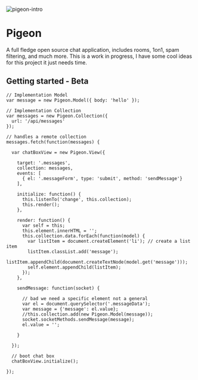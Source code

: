 ![pigeon-intro](https://cloud.githubusercontent.com/assets/1669104/13193480/dec8503a-d72d-11e5-8284-bb84ff5254bf.png)

# Pigeon
A full fledge open source chat application, includes rooms, 1on1, spam filtering, and much more. This is a work in progress, I have some cool ideas for this project it just needs time.

## Getting started - Beta

    // Implementation Model
    var message = new Pigeon.Model({ body: 'hello' });

    // Implementation Collection
    var messages = new Pigeon.Collection({
      url: '/api/messages'
    });

    // handles a remote collection
    messages.fetch(function(messages) {
      
      var chatBoxView = new Pigeon.View({

        target: '.messages',
        collection: messages,
        events: [
          { el: '.messageForm', type: 'submit', method: 'sendMessage'}
        ],

        initialize: function() {
          this.listenTo('change', this.collection);
          this.render();
        },

        render: function() {
          var self = this;
          this.element.innerHTML = '';
          this.collection.data.forEach(function(model) {
            var listItem = document.createElement('li'); // create a list item
            listItem.classList.add('message');
            listItem.appendChild(document.createTextNode(model.get('message')));
            self.element.appendChild(listItem);
          });
        },

        sendMessage: function(socket) {
          
          // bad we need a specific element not a general
          var el = document.querySelector('.messageData');
          var message = {'message': el.value};
          //this.collection.add(new Pigeon.Model(message));
          socket.socketMethods.sendMessage(message);
          el.value = '';

        }

      });

      // boot chat box
      chatBoxView.initialize();

    });
